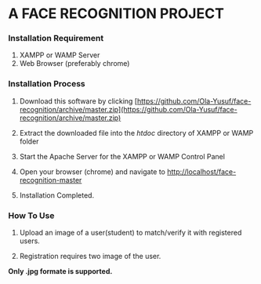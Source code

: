 # A FACE RECOGNITION PROJECT

### Installation Requirement

1. XAMPP or WAMP Server
2. Web Browser (preferably chrome)

### Installation Process

1. Download this software by clicking [https://github.com/Ola-Yusuf/face-recognition/archive/master.zip](https://github.com/Ola-Yusuf/face-recognition/archive/master.zip)
2. Extract the downloaded file into the _htdoc_ directory of XAMPP or WAMP folder
3. Start the Apache Server for the XAMPP or WAMP Control Panel

4. Open your browser (chrome) and navigate to [http://localhost/face-recognition-master](http://localhost/face-recognition-master)

5. Installation Completed.

### How To Use

1. Upload an image of a user(student) to match/verify it with registered users.

2. Registration requires two image of the user.

**Only .jpg formate is supported.**
